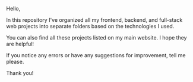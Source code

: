 Hello,

In this repository I've organized all my frontend, backend, and full-stack web projects into separate folders based on the technologies I used.

You can also find all these projects listed on my main website. I hope they are helpful!

If you notice any errors or have any suggestions for improvement, tell me please.

Thank you!
